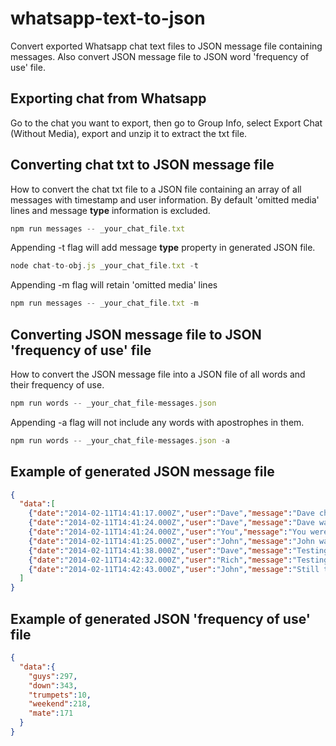 # whatsapp-text-to-json
Convert exported Whatsapp chat text files to JSON message file containing messages. Also convert JSON message file to JSON word 'frequency of use' file.

## Exporting chat from Whatsapp
Go to the chat you want to export, then go to Group Info, select Export Chat (Without Media), export and unzip it to extract the txt file.

## Converting chat txt to JSON message file
How to convert the chat txt file to a JSON file containing an array of all messages with timestamp and user information. By default 'omitted media' lines and message **type** information is excluded.
```javascript
npm run messages -- _your_chat_file.txt
```
Appending -t flag will add message **type** property in generated JSON file.
```javascript
node chat-to-obj.js _your_chat_file.txt -t
```
Appending -m flag will retain 'omitted media' lines
```javascript
npm run messages -- _your_chat_file.txt -m
```

## Converting JSON message file to JSON 'frequency of use' file
How to convert the JSON message file into a JSON file of all words and their frequency of use.
```javascript
npm run words -- _your_chat_file-messages.json
```

Appending -a flag will not include any words with apostrophes in them.
```javascript
npm run words -- _your_chat_file-messages.json -a
```

## Example of generated JSON message file 
```JSON
{
  "data":[
    {"date":"2014-02-11T14:41:17.000Z","user":"Dave","message":"Dave changed the subject to “Test Chat”","type":"action"},
    {"date":"2014-02-11T14:41:24.000Z","user":"Dave","message":"Dave was added","type":"action"},
    {"date":"2014-02-11T14:41:24.000Z","user":"You","message":"You were added","type":"action"},
    {"date":"2014-02-11T14:41:25.000Z","user":"John","message":"John was added","type":"action"},
    {"date":"2014-02-11T14:41:38.000Z","user":"Dave","message":"Testing testing, this is a test message","type":"message"},
    {"date":"2014-02-11T14:42:32.000Z","user":"Rich","message":"Testing again.","type":"message"},
    {"date":"2014-02-11T14:42:43.000Z","user":"John","message":"Still testing...?","type":"message"}
  ]
}
```
## Example of generated JSON 'frequency of use' file 
```JSON
{
  "data":{
    "guys":297,
    "down":343,
    "trumpets":10,
    "weekend":218,
    "mate":171
  }
}
```
